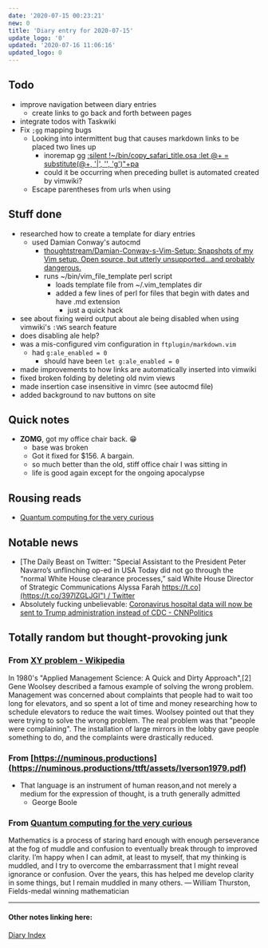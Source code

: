 ```yaml
---
date: '2020-07-15 00:23:21'
new: 0
title: 'Diary entry for 2020-07-15'
update_logo: '0'
updated: '2020-07-16 11:06:16'
updated_logo: 0
---
```

## Todo
* improve navigation between diary entries
  * create links to go back and forth between pages
* integrate todos with Taskwiki
* Fix `;gg` mapping bugs
  * Looking into intermittent bug that causes markdown links to be placed two
    lines up
    * inoremap <Leader>gg [<esc>:silent !~/bin/copy_safari_title.osa <cr>:let @+ = substitute(@+, '\|', '', 'g')<cr>"+pa](/<esc>:silent-!~/bin/copy_safari_url.osa-<cr>"+pa)
    * could it be occurring when preceding bullet is automated created by
      vimwiki?
  * Escape parentheses from urls when using

## Stuff done
* researched how to create a template for diary entries
  * used Damian Conway's autocmd
    * [thoughtstream/Damian-Conway-s-Vim-Setup: Snapshots of my Vim setup. Open
      source, but utterly unsupported...and probably
      dangerous.](https://github.com/thoughtstream/Damian-Conway-s-Vim-Setup)
    * runs ~/bin/vim_file_template perl script
      * loads template file from ~/.vim_templates dir
      * added a few lines of perl for files that begin with dates and have .md
        extension
        * just a quick hack
* see about fixing weird output about ale being disabled when using vimwiki's
  `:VWS` search feature
 * does disabling ale help?
  * was a mis-configured vim configuration in `ftplugin/markdown.vim`
    * had `g:ale_enabled = 0`
      * should have been `let g:ale_enabled = 0`
* made improvements to how links are automatically inserted into vimwiki
* fixed broken folding by deleting old nvim views
* made <c-x><c-o> insertion case insensitive in vimrc (see autocmd file)
* added background to nav buttons on site

## Quick notes
* **ZOMG**, got my office chair back. 😁
  * base was broken
  * Got it fixed for $156. A bargain.
  * so much better than the old, stiff office chair I was sitting in
  * life is good again except for the ongoing apocalypse

## Rousing reads
* [Quantum computing for the very curious](https://quantum.country/qcvc)

## Notable news
* [The Daily Beast on Twitter: "Special Assistant to the President Peter Navarro’s unflinching op-ed in USA Today did not go through the “normal White House clearance processes,” said White House Director of Strategic Communications Alyssa Farah [https://t.co](https://t.co/397lZGLJGI") / Twitter](https://twitter.com/thedailybeast/status/1283390359943471105)
* Absolutely fucking unbelievable: [Coronavirus hospital data will now be sent to Trump administration instead of CDC - CNNPolitics](https://www.cnn.com/2020/07/14/politics/trump-administration-coronavirus-hospital-data-cdc/index.html?utm_term=link&utm_source=twCNN&utm_content=2020-07-15T10%3A30%3A07&utm_medium=social)

## Totally random but thought-provoking junk
### From [XY problem - Wikipedia](https://en.wikipedia.org/wiki/XY_problem)
In 1980's "Applied Management Science: A Quick and Dirty Approach",[2] Gene
Woolsey described a famous example of solving the wrong problem. Management was
concerned about complaints that people had to wait too long for elevators, and
so spent a lot of time and money researching how to schedule elevators to reduce
the wait times. Woolsey pointed out that they were trying to solve the wrong
problem. The real problem was that "people were complaining". The installation
of large mirrors in the lobby gave people something to do, and the complaints
were drastically reduced.

### From [https://numinous.productions](https://numinous.productions/ttft/assets/Iverson1979.pdf)
* That language is an instrument of human reason,and not merely a medium for the expression of thought, is a truth generally admitted
  * George Boole

### From [Quantum computing for the very curious](https://quantum.country/qcvc)

Mathematics is a process of staring hard enough with enough perseverance at the
fog of muddle and confusion to eventually break through to improved clarity. I’m
happy when I can admit, at least to myself, that my thinking is muddled, and I
try to overcome the embarrassment that I might reveal ignorance or confusion.
Over the years, this has helped me develop clarity in some things, but I remain
muddled in many others.  — William Thurston, Fields-medal winning mathematician

---
#### Other notes linking here:

[Diary Index](/diary)
